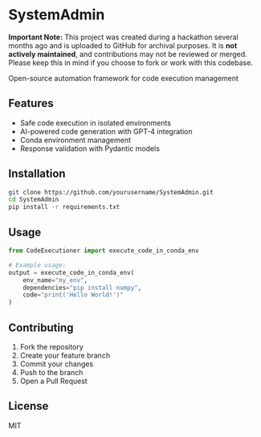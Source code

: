# SystemAdmin

**Important Note:** This project was created during a hackathon several months ago and is uploaded to GitHub for archival purposes. It is **not actively maintained**, and contributions may not be reviewed or merged. Please keep this in mind if you choose to fork or work with this codebase.

Open-source automation framework for code execution management

## Features

- Safe code execution in isolated environments
- AI-powered code generation with GPT-4 integration
- Conda environment management
- Response validation with Pydantic models

## Installation

```bash
git clone https://github.com/yourusername/SystemAdmin.git
cd SystemAdmin
pip install -r requirements.txt
```

## Usage

```python
from CodeExecutioner import execute_code_in_conda_env

# Example usage:
output = execute_code_in_conda_env(
    env_name="my_env",
    dependencies="pip install numpy",
    code="print('Hello World!')"
)
```

## Contributing

1. Fork the repository
2. Create your feature branch
3. Commit your changes
4. Push to the branch
5. Open a Pull Request

## License

MIT
